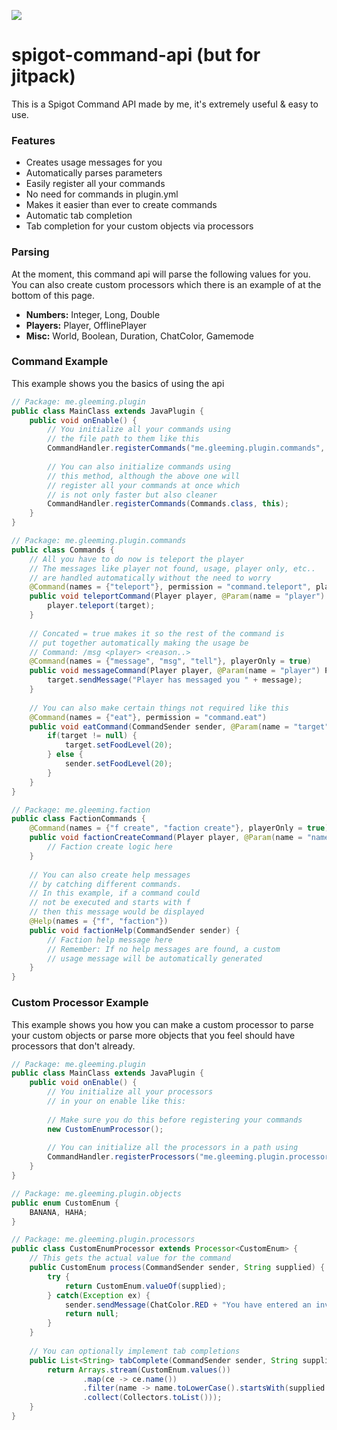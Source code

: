 [![](https://jitpack.io/v/nadir-gg/spigot-command-api.svg)](https://jitpack.io/#nadir-gg/spigot-command-api)

# spigot-command-api (but for jitpack)

This is a Spigot Command API made by me, it's extremely useful & easy to use.
### Features
* Creates usage messages for you
* Automatically parses parameters
* Easily register all your commands
* No need for commands in plugin.yml
* Makes it easier than ever to create commands
* Automatic tab completion
* Tab completion for your custom objects via processors
### Parsing
At the moment, this command api will parse the following values for you.\
You can also create custom processors which there is an example of at the bottom of this page.
* **Numbers:** Integer, Long, Double
* **Players:** Player, OfflinePlayer
* **Misc:** World, Boolean, Duration, ChatColor, Gamemode
### Command Example
This example shows you the basics of using the api
```java
// Package: me.gleeming.plugin
public class MainClass extends JavaPlugin {
    public void onEnable() {
        // You initialize all your commands using 
        // the file path to them like this
        CommandHandler.registerCommands("me.gleeming.plugin.commands", this);
        
        // You can also initialize commands using
        // this method, although the above one will
        // register all your commands at once which
        // is not only faster but also cleaner
        CommandHandler.registerCommands(Commands.class, this);
    }
}

// Package: me.gleeming.plugin.commands
public class Commands {
    // All you have to do now is teleport the player
    // The messages like player not found, usage, player only, etc..
    // are handled automatically without the need to worry
    @Command(names = {"teleport"}, permission = "command.teleport", playerOnly = true)
    public void teleportCommand(Player player, @Param(name = "player") Player target) {
        player.teleport(target);
    }
    
    // Concated = true makes it so the rest of the command is 
    // put together automatically making the usage be
    // Command: /msg <player> <reason..>
    @Command(names = {"message", "msg", "tell"}, playerOnly = true)
    public void messageCommand(Player player, @Param(name = "player") Player target, @Param(name = "message", concated = true) String message) {
        target.sendMessage("Player has messaged you " + message);
    }
    
    // You can also make certain things not required like this
    @Command(names = {"eat"}, permission = "command.eat")
    public void eatCommand(CommandSender sender, @Param(name = "target", required = false)) {
        if(target != null) {
            target.setFoodLevel(20);
        } else {
            sender.setFoodLevel(20);
        }
    }
}

// Package: me.gleeming.faction
public class FactionCommands {
    @Command(names = {"f create", "faction create"}, playerOnly = true)
    public void factionCreateCommand(Player player, @Param(name = "name") String name) {
        // Faction create logic here
    }
    
    // You can also create help messages
    // by catching different commands.
    // In this example, if a command could
    // not be executed and starts with f
    // then this message would be displayed
    @Help(names = {"f", "faction"})
    public void factionHelp(CommandSender sender) {
        // Faction help message here
        // Remember: If no help messages are found, a custom
        // usage message will be automatically generated
    }
}
```
### Custom Processor Example
This example shows you how you can make a custom processor to parse your custom objects or parse more objects that you feel should have processors that don't already.
```java
// Package: me.gleeming.plugin
public class MainClass extends JavaPlugin {
    public void onEnable() {
        // You initialize all your processors
        // in your on enable like this:
        
        // Make sure you do this before registering your commands
        new CustomEnumProcessor();
        
        // You can initialize all the processors in a path using
        CommandHandler.registerProcessors("me.gleeming.plugin.processors", this);
    }
}

// Package: me.gleeming.plugin.objects
public enum CustomEnum {
    BANANA, HAHA;
}

// Package: me.gleeming.plugin.processors
public class CustomEnumProcessor extends Processor<CustomEnum> {
    // This gets the actual value for the command
    public CustomEnum process(CommandSender sender, String supplied) {
        try {
            return CustomEnum.valueOf(supplied);
        } catch(Exception ex) {
            sender.sendMessage(ChatColor.RED + "You have entered an invalid value.");
            return null;
        }
    }
    
    // You can optionally implement tab completions
    public List<String> tabComplete(CommandSender sender, String supplied) {
        return Arrays.stream(CustomEnum.values())
                .map(ce -> ce.name())
                .filter(name -> name.toLowerCase().startsWith(supplied.toLowerCase())
                .collect(Collectors.toList()));
    }
}
```
